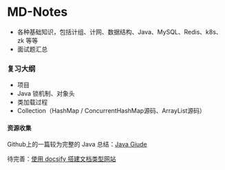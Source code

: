 # MD-Notes

- 各种基础知识，包括计组、计网、数据结构、Java、MySQL、Redis、k8s、zk 等等
- 面试题汇总



### 复习大纲

- 项目
- Java 锁机制、对象头
- 类加载过程
- Collection（HashMap / ConcurrentHashMap源码、ArrayList源码）



#### 资源收集

Github上的一篇较为完整的 Java 总结：[Java Giude](https://snailclimb.gitee.io/javaguide/#/?id=java)

待完善：[使用 docsify 搭建文档类型网站](https://mp.weixin.qq.com/s?__biz=Mzg2OTA0Njk0OA==&mid=2247486555&idx=2&sn=8486026ee9f9ba645ff0363df6036184&chksm=cea24390f9d5ca86ff4177c0aca5e719de17dc89e918212513ee661dd56f17ca8269f4a6e303&token=298703358&lang=zh_CN#rd)



